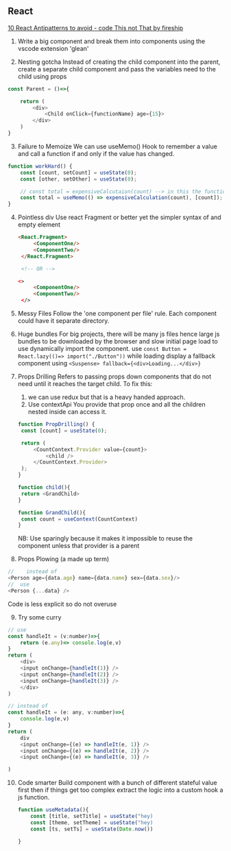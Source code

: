 ## React

[10 React Antipatterns to avoid - code This not That by fireship](https://www.youtube.com/watch?v=b0IZo2Aho9Y)

1. Write a big component and break them into components using the vscode extension 'glean'

2. Nesting gotcha
   Instead of creating the child component into the parent, create a separate child component and pass the variables need to the child using props

```javascript
const Parent = ()=>{

    return (
        <div>
            <Child onClick={functionName} age={15}>
        </div>
    )
}
```

3. Failure to Memoize
   We can use useMemo() Hook to remember a value and call a function if and only if the value has changed.

```javascript
function workHard() {
	const [count, setCount] = useState(0);
	const [other, setOther] = useState(0);

	// const total = expensiveCalcutaion(count) --> in this the function will run again even if only other change and count does not change. This is inefficient
	const total = useMemo(() => expensiveCalculation(count), [count]);
}
```

4. Pointless div
   Use react Fragment or better yet the simpler syntax of and empty element

   ```html
   <React.Fragment>
        <ComponentOne/>
        <ComponentTwo/>
    </React.Fragment>

    <!-- OR -->

   <>
        <ComponentOne/>
        <ComponentTwo/>
    </>
   ```

5. Messy Files
   Follow the 'one component per file' rule. Each component could have it separate directory.

6. Huge bundles
   For big projects, there will be many js files hence large js bundles to be downloaded by the browser and slow initial page load
   to use dynamically import the component.
   use `const Button = React.lazy(()=> import("./Button"))`
   while loading display a fallback component using `<Suspense> fallback={<div>Loading...</div>}`

7. Props Drilling
   Refers to passing props down components that do not need until it reaches the target child.
   To fix this:

   1. we can use redux but that is a heavy handed approach.
   2. Use contextApi
      You provide that prop once and all the children nested inside can access it.

   ```javascript
   function PropDrilling() {
   	const [count] = useState(0);

   	return (
   		<CountContext.Provider value={count}>
   			<child />
   		</CountContext.Provider>
   	);
   }

   function child(){
    return <GrandChild>
   }

   function GrandChild(){
    const count = useContext(CountContext)
   }
   ```

   NB: Use sparingly because it makes it impossible to reuse the component unless that provider is a parent

8. Props Plowing (a made up term)

```javascript
//    instead of
<Person age={data.age} name={data.name} sex={data.sex}/>
//  use
<Person {...data} />
```

Code is less explicit so do not overuse

9. Try some curry

```javascript
// use
const handleIt = (v:number)=>{
    return (e.any)=> console.log(e,v)
}
return (
    <div>
    <input onChange={handleIt(1)} />
    <input onChange={handleIt(2)} />
    <input onChange={handleIt(3)} />
    </div>
)

// instead of
const handleIt = (e: any, v:number)=>{
    console.log(e,v)
}
return (
    div
    <input onChange={(e) => handleIt(e, 1)} />
    <input onChange={(e) => handleIt(e, 2)} />
    <input onChange={(e) => handleIt(e, 3)} />

)
```

10. Code smarter
    Build component with a bunch of different stateful value first then if things get too complex extract the logic into a custom hook a js function.

    ```javascript
    function useMetadata(){
        const [title, setTitle] = useState("hey)
        const [theme, setTheme] = useState("hey)
        const [ts, setTs] = useState(Date.now())

    }
    ```
